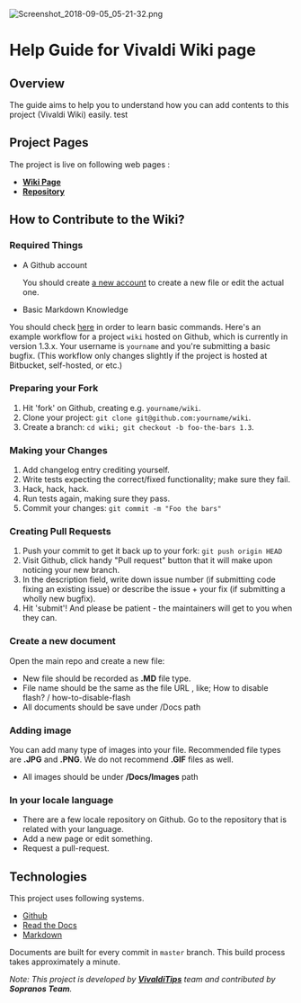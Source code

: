 
![Screenshot_2018-09-05_05-21-32.png](https://cdn.scrot.moe/images/2018/09/05/Screenshot_2018-09-05_05-21-32.png)
# Help Guide for Vivaldi Wiki page

## Overview

The guide aims to help you to understand how you can add contents to this project (Vivaldi Wiki) easily.
test

## Project Pages

The project is live on following web pages :

* **[Wiki Page](http://wiki.vivalditips.com/en/latest/)**
* **[Repository](https://github.com/vivalditurkiye/wiki)**

## How to Contribute to the Wiki?

### Required Things

* A Github account

  You should create [a new account](https://github.com/join) to create a new file or edit the actual one.

* Basic Markdown Knowledge

You should check [here](http://commonmark.org/help/) in order to learn basic commands.
Here's an example workflow for a project ``wiki`` hosted on Github, which
is currently in version 1.3.x. Your username is ``yourname`` and you're
submitting a basic bugfix. (This workflow only changes slightly if the project
is hosted at Bitbucket, self-hosted, or etc.)

### Preparing your Fork

1. Hit 'fork' on Github, creating e.g. ``yourname/wiki``.
2. Clone your project: ``git clone git@github.com:yourname/wiki``.
3. Create a branch: ``cd wiki; git checkout -b foo-the-bars 1.3``.

### Making your Changes

1. Add changelog entry crediting yourself.
2. Write tests expecting the correct/fixed functionality; make sure they fail.
3. Hack, hack, hack.
4. Run tests again, making sure they pass.
5. Commit your changes: ``git commit -m "Foo the bars"``

### Creating Pull Requests

1. Push your commit to get it back up to your fork: ``git push origin HEAD``
2. Visit Github, click handy "Pull request" button that it will make upon
   noticing your new branch.
3. In the description field, write down issue number (if submitting code fixing
   an existing issue) or describe the issue + your fix (if submitting a wholly
   new bugfix).
4. Hit 'submit'! And please be patient - the maintainers will get to you when
   they can.

### Create a new document

Open the main repo and create a new file:

* New file should be recorded as **.MD** file type.
* File name should be the same as the file URL , like;
  How to disable flash? / how-to-disable-flash
* All documents should be save under /Docs path

### Adding image

You can add many type of images into your file. Recommended file types are **.JPG** and **.PNG**. We do not recommend **.GIF** files as well.

* All images should be under **/Docs/Images** path


### In your locale language

* There are a few locale repository on Github. Go to the repository that is related with your language.
* Add a new page or edit something.
* Request a pull-request.

## Technologies

This project uses following systems.

* [Github](https://github.com)
* [Read the Docs](https://readthedocs.org/)
* [Markdown](http://commonmark.org/)

Documents are built for every commit in `master` branch. This build process takes approximately a minute.

_Note: This project is developed by **[VivaldiTips](http://vivalditips.com)** team and contributed by **Sopranos Team**._
